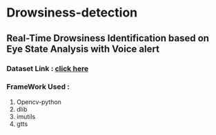 # Drowsiness-detection
## Real-Time Drowsiness Identification based on Eye State Analysis with Voice alert
### Dataset Link : [click here](http://dlib.net/files/shape_predictor_68_face_landmarks.dat.bz2)
### FrameWork Used :
1. Opencv-python
2. dlib
3. imutils
4. gtts

